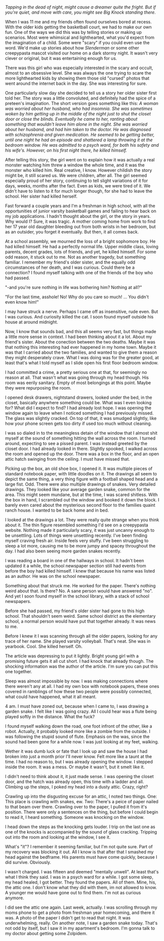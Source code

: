 *Tapping in the dead of night, might cause a dreamer quite the fright. But if you're quiet, and move with care, you might see Big Knock standing there.*


When I was 11 me and my friends often found ourselves bored at recess. With the older kids getting the basketball court, we had to make our own fun. One of the ways we did this was by telling stories or making up scenarios. Most were whimsical and lighthearted, what you'd expect from the imagination of a child. Some were "scary" if you could even use the word. We'd make up stories about how *Slenderman* or some other creepypasta mascot visited our home on a dark stormy night. It wasn't very clever or original, but it was entertaining enough for us.

There was this girl who was especially interested in the scary and occult, almost to an obsessive level. She was always the one trying to scare the more lighthearted kids by showing them those old "cursed" photos that went around the internet back in the day. She was interesting for sure. 

One particularly slow day she decided to tell us a story her older sister first told her. The story was a little convoluted, and definitely had the spice of a preteen's imagination. The short version goes something like this: *A woman was worried about her husband, who had insomnia. She was sometimes woken by him getting up in the middle of the night just to shut the closet door or close the blinds. Eventually he came to her, ranting about something that wouldn't leave him alone in the night. She was worried about her husband, and had him taken to the doctor. He was diagnosed with schizophrenia and given medication. He seemed to be getting better, until one night he had an episode and shattered a lamp throwing it at the bedroom window. He was admitted to a psych ward, for both his safety and his wife's. However, on his first night there, he killed himself.*

After telling this story, the girl went on to explain how it was actually a real monster watching him threw a window the whole time, and it was the monster who killed him. Real creative, I know. However childish the story might be, it still scared us. We were children, after all. The girl seemed especially proud of her story, continuing to tell slight variations of it for days, weeks, months after the fact. Even as kids, we were tired of it. We didn't have to listen to it for much longer though, for she had to leave the school. Her sister had killed herself.

Fast forward a couple years and I'm a freshman in high school, with all the opportunities of junior varsity basketball games and failing to hear back on my job applications. I hadn't thought about the girl, or the story in years. Why would I? Sure, it was tragic. A mother coming home from work to find her 17 year old daughter bleeding out from both wrists in her bedroom, but as an outsider, you forget it eventually. But then, it all comes back.

At a school assembly, we mourned the loss of a bright sophomore boy. He had killed himself. He had a perfectly normal life. Upper middle class, loving parents, decent grades, lots of friends, and yet, he killed himself. For some odd reason, it stuck out to me. Not as another tragedy, but something familiar. I remember my friend's older sister, and the equally odd circumstances of her death, and I was curious. Could there be a connection? I found myself talking with one of the friends of the boy who had passed. 

"-and you're sure nothing in life was bothering him? Nothing at all?"

"For the last time, asshole! No! Why do you care so much! ... You didn't even know him!"

I may have struck a nerve. Perhaps I came off as insensitive, rude even. But I was curious. And curiosity killed the cat. I soon found myself outside his house at around midnight.

Now, I know that sounds bad, and this all seems very fast, but things made a little more sense in context. I had been thinking about it a lot. About my friend's sister. About the conection between the two deaths. Maybe it was that nothing this interesting had ever happened in my home town. Maybe it was that I carried about the two families, and wanted to give them a reason they might desperately crave. What I was doing was for the greater good, at least that's what I told myself as I slide open his first floor bedroom window.

I had committed a crime, a pretty serious one at that, for seemingly no reason at all. That wasn't what was going through my head though. His room was eerily sanitary. Empty of most belongings at this point. Maybe they were repurposing the room. 

I opened desk drawers, nightstand drawers, looked under the bed, in the closet, basically anywhere something could be. What was I even looking for? What did I expect to find? I had already lost hope. I was opening the window again to leave when I noticed something I had previously missed. The glass was slightly cracked. On top of that, it was smudged slightly, like how your phone screen gets too dirty if used too much without cleaning. 

I was so dialed in to the meaningless detain of the window that I almost shit myself at the sound of something hitting the wall across the room. I turned around, expecting to see a pissed parent. I was instead greeted by the closet door. I had already looked in there. Slightly spooked, I walked across the room and opened up the door. There was a box in the floor, and an open attic hatch swinging from the ceiling. I must have missed that.

Picking up the box, an old shoe box, I opened it. It was multiple pieces of standard notebook paper, with little doodles on it. The drawings all seem to depict the same thing, a very thing figure with a football shaped head and a large fist. Odd. There were also multiple drawings of snakes. Very detailed drawings. They looked like your average garden snake, common for the area. This might seem mundane, but at the time, I was scared shitless. With the box in hand, I scrambled out the window and booked it down the block. I barely even cared about the mysterious second floor to the families quaint ranch house. I wanted to be back home and in bed.

I looked at the drawings a lot. They were really quite strange when you think about it. The thin figure resembled something I'd see on a creepypasta website. Nothing made it particularly scary, it was just uncanny enough to be unsettling. Lots of things were unsettling recently. I've been finding myself craving fresh air. Inside feels very stuffy. I've been struggling to sleep a lot more, causing me to be more jumpy and spacey throughout the day. I had also been seeing more garden snakes recently.

I was reading a board in one of the hallways in school. It hadn't been updated it a while, the school newspaper section still had events from before the boy had killed himself. I knew that because his name was listed as an author. He was on the school newspaper.

Something about that struck me. He worked for the paper. There's nothing weird about that. Is there? No. A sane person would have answered "no". And yet I soon found myself in the school library, with a stack of school newspapers. 

Before she had passed, my friend's older sister had gone to this high school. That shouldn't seem weird. Same school district as the elementary school, a normal person would have put that together already. It was news to me. 

Before I knew it I was scanning through all the older papers, looking for any trace of her name. She played varsity volleyball. That's neat. She was in yearbook. Cool. She killed herself. Oh.

The article was depressing to put it lightly. Bright young girl with a promising future gets it all cut short. I had knock that already though. The shocking information was the author of the article. I'm sure you can put this one together.

Sleep was almost impossible by now. I was making connections where there weren't any at all. I had my own box with notebook papers, these ones covered in ramblings of how these two people were possibly connected, what could have happened, what it all meant. 

4 am. I must have zoned out, because when I came to, I was drawing a garden snake. I felt like I was going crazy. All I could hear was a flute being played softly in the distance. What the fuck?

I found myself walking down the road, one foot infront of the other, like a robot. Actually, it probably looked more like a zombie from the outside. I was following the stupid sound of flute. Emphasis on the was, since the sound had been gone for a while now. I was just looking at my feet, walking. 

Wether it was dumb luck or fate that I look up and saw the house I had broken into just a month prior I'll never know. Felt more like a taunt at the time. I had no reason to, but I was already opening the window. I stepped inside the room. It was a mess. Or maybe it wasn't, but it smelt like it.

I didn't need to think about it, it just made sense. I was opening the closet door, and the hatch was already open, this time with a ladder and all. Climbing up the steps, I poked my head into a dusty attic. Crazy, right?

Crawling up into the disgusting excuse for an attic, I noted two things. One: This place is crawling with snakes, ew. Two: There's a peice of paper nailed to that beam over there. Crawling over to the paper, I pulled it from it's position. There were only a sentences on the thing, but before I could begin to read it, I heard something. Someone was knocking on the window.

I head down the steps as the knocking gets louder. I trip on the last one as one of the knocks is accompanied by the sound of glass cracking. Tripping out into the room and looking at the window, I see it.

What's "it"? I remember it seeming familiar, but I'm not quite sure. Part of my recovery was blocking it out. All I know is that after that I smashed my head against the bedframe. His parents must have come quickly, because I did survive. Obviously. 

I wasn't charged. I was fifteen and deemed "mentally unwell". At least that's what I think they said. I was in a psych ward for a while. I got some sleep, my head healed, I got better. They found the papers. All of them. Mine, his, the attic one. I don't know what they did with them, im not allowed to know. A younger me would have gone out to find them. I'm not as curious anymore.

I did see the attic one again. Last week, actually. I was scrolling through my moms phone to get a photo from freshman year homecoming, and there it was. A photo of the paper I didn't get to read that night. It was underwhelming, really. On another note, I saw a garden snake today. That's not odd by itself, but I saw it in my apartment's bedroom. I'm gonna talk to my doctor about getting some Zolpidem.
